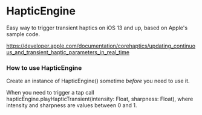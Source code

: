 # HapticEngine
Easy way to trigger transient haptics on iOS 13 and up, based on Apple's sample code.

https://developer.apple.com/documentation/corehaptics/updating_continuous_and_transient_haptic_parameters_in_real_time

### How to use HapticEngine

Create an instance of HapticEngine() sometime *before* you need to use it.

When you need to trigger a tap call hapticEngine.playHapticTransient(intensity: Float, sharpness: Float), where intensity and sharpness are values between 0 and 1.
